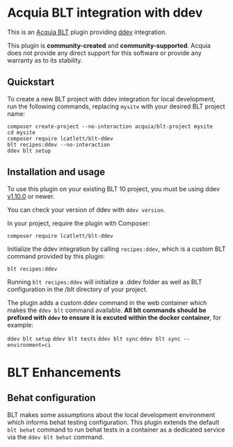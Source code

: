 Acquia BLT integration with ddev
====

This is an [Acquia BLT](https://github.com/acquia/blt) plugin providing [ddev](https://ddev.readthedocs.io) integration.

This plugin is **community-created** and **community-supported**. Acquia does not provide any direct support for this software or provide any warranty as to its stability.


## Quickstart

To create a new BLT project with ddev integration for local development, run the following commands, replacing `mysite` with your desired BLT project name:

```
composer create-project --no-interaction acquia/blt-project mysite
cd mysite
composer require lcatlett/blt-ddev
blt recipes:ddev --no-interaction
ddev blt setup
```

## Installation and usage

To use this plugin on your existing BLT 10 project, you must be using ddev [v1.10.0](https://github.com/drud/ddev/releases/tag/v1.10.0) or newer. 

You can check your version of ddev with `ddev version`.

In your project, require the plugin with Composer:

`composer require lcatlett/blt-ddev`

Initialize the ddev integration by calling `recipes:ddev`, which is a custom BLT command provided by this plugin:

`blt recipes:ddev`

Running `blt recipes:ddev` will initialize a .ddev folder as well as BLT configuration in the /blt directory of your project.

The plugin adds a custom ddev command in the web container which makes the `ddev blt` command available. **All blt commands should be prefixed with `ddev` to ensure it is excuted within the docker container**, for example:

`ddev blt setup`
`ddev blt tests`
`ddev blt sync`
`ddev blt sync --environment=ci`

# BLT Enhancements

## Behat configuration

BLT makes some assumptions about the local development environment which informs behat testing configuration. This plugin extends the default `blt behat` command to run behat tests in a container as a dedicated service via the `ddev blt behat` command. 




